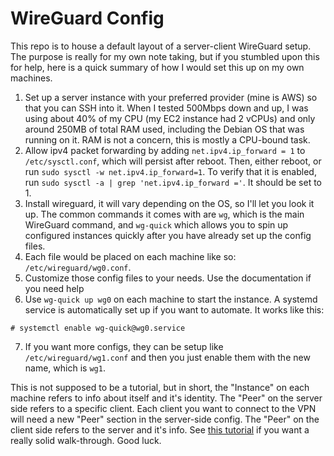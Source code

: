 # WireGuard Config

This repo is to house a default layout of a server-client WireGuard setup. The purpose is really for my own note taking, but if you stumbled upon this for help, here is a quick summary of how I would set this up on my own machines.

1. Set up a server instance with your preferred provider (mine is AWS) so that you can SSH into it. When I tested 500Mbps down and up, I was using about 40% of my CPU (my EC2 instance had 2 vCPUs) and only around 250MB of total RAM used, including the Debian OS that was running on it. RAM is not a concern, this is mostly a CPU-bound task.
2. Allow ipv4 packet forwarding by adding `net.ipv4.ip_forward = 1` to `/etc/sysctl.conf`, which will persist after reboot. Then, either reboot, or run `sudo sysctl -w net.ipv4.ip_forward=1`. To verify that it is enabled, run `sudo sysctl -a | grep 'net.ipv4.ip_forward ='`. It should be set to 1.
3. Install wireguard, it will vary depending on the OS, so I'll let you look it up. The common commands it comes with are `wg`, which is the main WireGuard command, and `wg-quick` which allows you to spin up configured instances quickly after you have already set up the config files.
4. Each file would be placed on each machine like so: `/etc/wireguard/wg0.conf`.
5. Customize those config files to your needs. Use the documentation if you need help
6. Use `wg-quick up wg0` on each machine to start the instance. A systemd service is automatically set up if you want to automate. It works like this:
```
# systemctl enable wg-quick@wg0.service
```
7. If you want more configs, they can be setup like `/etc/wireguard/wg1.conf` and then you just enable them with the new name, which is `wg1`.

This is not supposed to be a tutorial, but in short, the "Instance" on each machine refers to info about itself and it's identity. The "Peer" on the server side refers to a specific client. Each client you want to connect to the VPN will need a new "Peer" section in the server-side config. The "Peer" on the client side refers to the server and it's info. See [this tutorial](https://www.digitalocean.com/community/tutorials/how-to-set-up-wireguard-on-ubuntu-22-04#step-4-%E2%80%94-adjusting-the-wireguard-server-39-s-network-configuration) if you want a really solid walk-through. Good luck.
